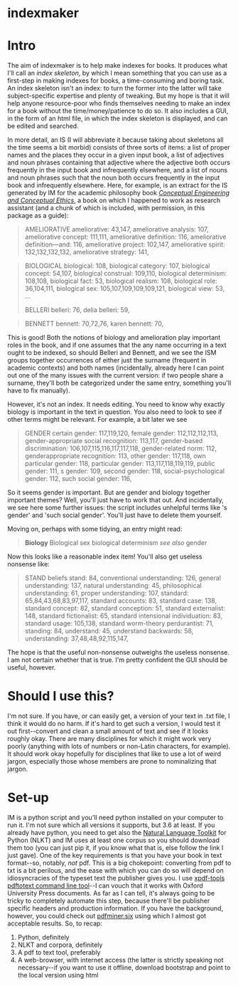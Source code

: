 # indexmaker

# Intro

The aim of indexmaker is to help make indexes for books. It produces what I'll call an *index skeleton*, by which I mean something that you can use as a first-step in making indexes for books, a time-consuming and boring task. An index skeleton isn't an index: to turn the former into the latter will take subject-specific expertise and plenty of tweaking. But my hope is that it will help anyone resource-poor who finds themselves needing to make an index for a book without the time/money/patience to do so. It also includes a GUI, in the form of an html file, in which the index skeleton is displayed, and can be edited and searched.

In more detail, an IS (I will abbreviate it because taking about skeletons all the time seems a bit morbid) consists of three sorts of items: a list of proper names and the places they occur in a given input book, a list of adjectives and noun phrases containing that adjective where the adjective both occurs frequently in the input book and infrequently elsewhere, and a list of nouns and noun phrases such that the noun both occurs frequently in the input book and infrequently elsewhere. Here, for example, is an extract for the IS generated by IM for the academic philosophy book [*Conceptual Engineering and Conceptual Ethics*](https://global.oup.com/academic/product/conceptual-engineering-and-conceptual-ethics-9780198801856?cc=gb&lang=en&), a book on which I happened to work as research assistant (and a chunk of which is included, with permission, in this package as a guide):

>AMELIORATIVE
ameliorative: 43,147,
ameliorative analysis: 107,
ameliorative concept: 111,111,
ameliorative definition: 116,
ameliorative definition—and: 116,
ameliorative project: 102,147,
ameliorative spirit: 132,132,132,132,
ameliorative strategy: 141,

>BIOLOGICAL
biological: 108,
biological category: 107,
biological concept: 54,107,
biological construal: 109,110,
biological determinism: 108,108,
biological fact: 53,
biological realism: 108,
biological role: 36,104,111,
biological sex: 105,107,109,109,109,121,
biological view: 53,
>...
>
>BELLERI
>belleri: 76,
>delia belleri: 59,

>BENNETT
>bennett: 70,72,76,
>karen bennett: 70,

This is good! Both the notions of biology and amelioration play important roles in the book, and if one assumes that the any name occurring in a text ought to be indexed, so should Belleri and Bennett, and we see the ISM groups together occurrences of either just the surname (frequent in academic contexts) and both names (incidentally, already here I can point out one of the many issues with the current version: if two people share a surname, they'll both be categorized under the same entry, something you'll have to fix manually).

However, it's not an index. It needs editing. You need to know why exactly biology is important in the text in question. You also need to look to see if other terms might be relevant. For example, a bit later we see

>GENDER
>certain gender: 117,119,120,
>female gender: 112,112,112,113,
>gender-appropriate social recognition: 113,117,
>gender-based discrimination: 106,107,115,116,117,117,118,
>gender-related norm: 112,
>genderappropriate recognition: 113,
>other gender: 117,118,
>own particular gender: 118,
>particular gender: 113,117,118,119,119,
>public gender: 111,
>s gender: 109,
>second gender: 118,
>social-psychological gender: 112,
>such social gender: 116,

So it seems gender is important. But are gender and biology together important themes? Well, you'll just have to work that out. And incidentally, we see here some further issues: the script includes unhelpful terms like 's gender' and 'such social gender'. You'll just have to delete them yourself.

Moving on, perhaps with some tidying, an entry might read:

> **Biology**
>Biological sex
>biological determinism
>*see also* gender

Now this looks like a reasonable index item! You'll also get useless nonsense like:

>STAND
>beliefs stand: 84,
>conventional understanding: 126,
>general understanding: 137,
>natural understanding: 45,
>philosophical understanding: 61,
>proper understanding: 107,
>standard: 65,84,43,68,83,97,117,
>standard accounts: 83,
>standard case: 138,
>standard concept: 82,
>standard conception: 51,
>standard externalist: 148,
>standard fictionalist: 65,
>standard intensional individuation: 83,
>standard usage: 105,138,
>standard worm-theory perdurantist: 71,
>standing: 84,
>understand: 45,
>understand backwards: 58,
>understanding: 37,48,48,92,115,147,

The hope is that the useful non-nonsense outweighs the useless nonsense. I am not certain whether that is true. I'm pretty confident the GUI should be useful, however.

# Should I use this?

I'm not sure. If you have, or can easily get, a version of your text in .txt file, I think it would do no harm. If it's hard to get such a version, I would test it out first--convert and clean a small amount of text and see if it looks roughly okay. There are many disciplines for which it might work very poorly (anything with lots of numbers or non-Latin characters, for example). It should work okay hopefully for disciplines that like to use a lot of weird jargon, especially those whose members are prone to nominalizing that jargon.

# Set-up

IM is a python script and you'll need python installed on your computer to run it. I'm not sure which all versions it supports, but 3.6 at least. If you already have python, you need to get also the [Natural Language Toolkit](https://www.nltk.org/) for Python (NLKT) and IM uses at least one corpus so you should download them too (you can just pip it, if you know what that is, else follow the link I just gave). One of the key requirements is that you have your book in text format--so, notably, *not* pdf. This is a big chokepoint: converting from pdf to txt is a bit perilous, and the ease with which you can do so will depend on idiosyncracies of the typeset text the publisher gives you. I use [xpdf-tools pdftotext command line tool](https://www.xpdfreader.com/pdftotext-man.html)--I can vouch that it works with Oxford University Press documents. As far as I can tell, it's always going to be tricky to completely automate this step, because there'll be publisher specific headers and production information. If you have the background, however, you could check out [pdfminer.six](https://pdfminersix.readthedocs.io/en/latest/index.html) using which I almost got acceptable results. So, to recap:

1) Python, definitely
2) NLKT and corpora, definitely
3) A pdf to text tool, preferably
4) A web-browser, with internet access (the latter is strictly speaking not necessary--if you want to use it offline, download bootstrap and point to the local version using html <style> tags.

And, of course,

5) indexskeletonmaker.py

The easiest thing to do is just download this whole repository to a directory. You can then quickly get going by making sure your txt-formatted book (let's call the file book.txt) is in the directory, and simply typing the below (or amending slightly the file make.py included here), where x and y are non optional parameters that specify the first and the last page to be indexed. 

`import indexskeletonmaker

indexmaker.quick_make("book.txt",[x,y]))`

This should create two files: index.js and text.js. If you open them, you'll see that they are simply define variables corresponding to the text divided into page-size chunks, and the index. They are used as ways for the html editor to read the text. The next step is open edit.html, and again all being well, you should see the index, and be able to navigate through it, add and remove items, and download it in a format you can use to turn the skeleton into a proper index.

# In Lieu Of Documentation

An index skeleton is a list of lists (array of arrays). Let's call entries in the index, well, entries. The first entry is:

['ameliorative', [['ameliorative', [[43, 147]]], ['ameliorative analysis', [[107]]], ['ameliorative concept', [[111, 111]]], ['ameliorative definition', [[116]]], ['ameliorative definition—and', [[116]]], ['ameliorative project', [[102, 147]]], ['ameliorative spirit', [[132, 132, 132, 132]]], ['ameliorative strategy', [[141]]]]]

Each entry is an array consisting of a heading, which is a string, and an list of lists that record complex phrases formed from the heading (or, in mandatory first place, the phrase itself) along with the locations that complex phrase (/the phrase itself) occurs in the text. Locations are stored in a list-inside-a-list (why not just a list? I can't remember--it might be a mistake, or maybe there was some reason for it I've forgotten, and I can't be bothered working out which and/or fixing it right now).

Entries are generated on the basis of a text-format book in a series of steps. First of all, function **text_parser()** is called, which takes a filename, and an array consisting of numbers of the first and last pages, and returns a list of two element lists the first of which is the page number and the second of which is the text on that page.

In its current form, this function is extremely brittle. Check out sample.txt to see how the text **must** be presented. The thing to note is that you want to have the page numbers, then the text, then the page number of the next file. Note that if your text is unlucky to contain the numeral which denotes n+1 on page n, this function will break. This is easily fixed and I will maybe fix it in future should I need to. I would save everything as ansi rather than utf-8, which gives me errors.

Then the heavy lifting occurs, with function **taggingparsed()**. It's here we make most use of NLKT. We loop through the pages, and tag and parse them in acccordance with a grammar we specify. Our grammar looks for strings containing a number of adjectives followed by a noun, or strings that NLKT thinks denote people. When it finds one them, it writes it to a new file. Here are the first several items of the test book:

['(NP Revisionary/JJ Analysis/NN)', 35], ['(NP Or/NNP)', 35], ['(NP (PERSON Could/NNP Women/NNP Be/NNP Analytically/NNP))', 35], ['(NP (PERSON Derek/NNP Ball/NNP))', 35], ['(NP number/NN)', 35], ['(NP philosophical/JJ analysis/NN)', 35], ['(NP common/JJ thread/NN)', 35], ['(NP aim/NN)', 35], ['(NP analysis/NN)', 35], ['(NP philosophical/JJ conclusion/NN)', 35]

This is the slowest part of the process. If you have the background (or are willing to learn; there's nothing fancy here) and want to play about, I would recommend writing these intermediate outputs to files, then reading them (I use ast.string_literal_eval) and applying the next function in the process to them. At this point, we split off, and do one of two things, depending on whether we want to collect up names, or important phrases. If the former, we feed the above to **namecount()**. This collects all the trees marked PERSON, along the way counting up how many occurrences of each such tree there is. It then de-trees then, so for example it turns '(NP (PERSON Derek/NNP Ball/NNP))' to 'Derek Ball'. Why? Well, I'm not sure. I probably should have held off doing this bit til later.

Turn now to non-PERSON-tagged trees. We do basically the same thing as above, with the function **occurrencecount()** by converting the list into a dict the keys of which are the phrases, to the values of which are appended page numbers. occurrencecount also--for reasons of incompetence--converts the above phrase structure representations of expressions into non-tagged English, yielding output like:

['a', [46, 46, 76, 76, 77, 80, 93, 106, 110, 126, 130, 130, 130, 130, 130, 131, 131, 131, 131, 131, 132, 134, 138, 140, 141]], ['a plea', [139]], ['a priori', [57]], ['a ’', [131]], ['a.', [57, 57, 57, 76]], ['a. l.', [59, 77, 77, 77, 77]], ['absent', [71]], ['actually', [96]], ['adoption grasp', [47, 48]], ['adoption grasp', [48]], ['adoption grasp a', [46]], ['advertisement', [57]], ['again', [140, 147]], ['alcoff', [105, 114, 116]], ['alexis burgess', [66, 75, 75, 100, 125, 141]]

Not looking great! There's lots of garbage here that got pulled in by the various routines. We can tidy it up considerably with the functions **categorize_nouns()**, **categorize_adjs()**, and the function **categorizeav()** which basically just runs the two former functions. What we do in the first two is look for adjectives and nouns occurring in phrases that both occur relatively commonly (more than 7, but that number can and should be changed depending on the size of the document--look at lines 204 and 237 of indexmaker.py). **Categoriseav()** provides another filter, chucking out any phrases with fewer than 2 characters and which occur less than 18 times in a (more or less randomly chosen corpus). I encourage again experimentation with these numbers and corpora, but this seems to work okay for the test file I used.

At this point, things are looking okay--you'll get about like that quoted at the start of this section. We then concatenate the lists containing the names and the non-name-phrases, sort in alphabetical order, write to the .js files. At that point, you should open edit.html, and the index should appear ready for inspection and the addition and deletion of items.

# Licence

MIT. If you improve upon this, I would love to know. The code is a super horrible mess (so: [please](https://i.kym-cdn.com/photos/images/original/001/214/092/3d9.jpg)). I would also love to know if you find mistakes.


